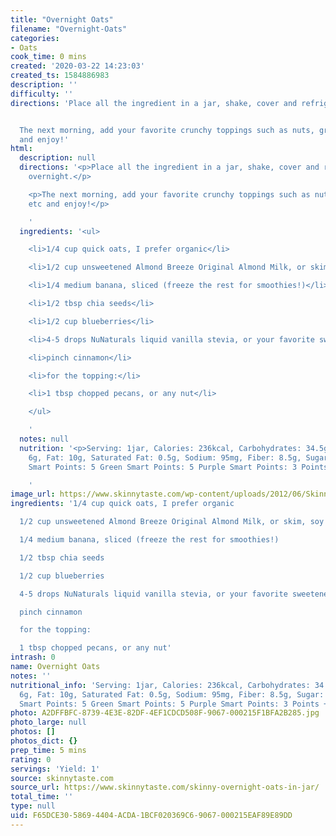```yaml
---
title: "Overnight Oats"
filename: "Overnight-Oats"
categories:
- Oats
cook_time: 0 mins
created: '2020-03-22 14:23:03'
created_ts: 1584886983
description: ''
difficulty: ''
directions: 'Place all the ingredient in a jar, shake, cover and refrigerate overnight.


  The next morning, add your favorite crunchy toppings such as nuts, granola, etc
  and enjoy!'
html:
  description: null
  directions: '<p>Place all the ingredient in a jar, shake, cover and refrigerate
    overnight.</p>

    <p>The next morning, add your favorite crunchy toppings such as nuts, granola,
    etc and enjoy!</p>

    '
  ingredients: '<ul>

    <li>1/4 cup quick oats, I prefer organic</li>

    <li>1/2 cup unsweetened Almond Breeze Original Almond Milk, or skim, soy</li>

    <li>1/4 medium banana, sliced (freeze the rest for smoothies!)</li>

    <li>1/2 tbsp chia seeds</li>

    <li>1/2 cup blueberries</li>

    <li>4-5 drops NuNaturals liquid vanilla stevia, or your favorite sweetener</li>

    <li>pinch cinnamon</li>

    <li>for the topping:</li>

    <li>1 tbsp chopped pecans, or any nut</li>

    </ul>

    '
  notes: null
  nutrition: '<p>Serving: 1jar, Calories: 236kcal, Carbohydrates: 34.5g, Protein:
    6g, Fat: 10g, Saturated Fat: 0.5g, Sodium: 95mg, Fiber: 8.5g, Sugar: 11.5g Blue
    Smart Points: 5 Green Smart Points: 5 Purple Smart Points: 3 Points +: 6</p>

    '
image_url: https://www.skinnytaste.com/wp-content/uploads/2012/06/Skinny-Overnight-Oats-in-a-Jar-550x732.jpg
ingredients: '1/4 cup quick oats, I prefer organic

  1/2 cup unsweetened Almond Breeze Original Almond Milk, or skim, soy

  1/4 medium banana, sliced (freeze the rest for smoothies!)

  1/2 tbsp chia seeds

  1/2 cup blueberries

  4-5 drops NuNaturals liquid vanilla stevia, or your favorite sweetener

  pinch cinnamon

  for the topping:

  1 tbsp chopped pecans, or any nut'
intrash: 0
name: Overnight Oats
notes: ''
nutritional_info: 'Serving: 1jar, Calories: 236kcal, Carbohydrates: 34.5g, Protein:
  6g, Fat: 10g, Saturated Fat: 0.5g, Sodium: 95mg, Fiber: 8.5g, Sugar: 11.5g Blue
  Smart Points: 5 Green Smart Points: 5 Purple Smart Points: 3 Points +: 6'
photo: A2DFFBFC-8739-4E3E-82DF-4EF1CDCD508F-9067-000215F1BFA2B285.jpg
photo_large: null
photos: []
photos_dict: {}
prep_time: 5 mins
rating: 0
servings: 'Yield: 1'
source: skinnytaste.com
source_url: https://www.skinnytaste.com/skinny-overnight-oats-in-jar/
total_time: ''
type: null
uid: F65DCE30-5869-4404-ACDA-1BCF020369C6-9067-000215EAF89E89DD
---
```

